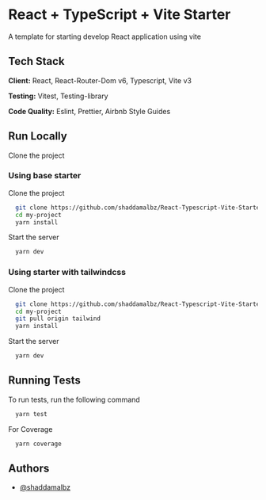 # React + TypeScript + Vite Starter

A template for starting develop React application using vite

## Tech Stack

**Client:** React, React-Router-Dom v6, Typescript, Vite v3

**Testing:** Vitest, Testing-library

**Code Quality:** Eslint, Prettier, Airbnb Style Guides

## Run Locally

Clone the project

### Using base starter

Clone the project

```bash
  git clone https://github.com/shaddamalbz/React-Typescript-Vite-Starter
  cd my-project
  yarn install
```

Start the server

```bash
  yarn dev
```

### Using starter with tailwindcss

Clone the project

```bash
  git clone https://github.com/shaddamalbz/React-Typescript-Vite-Starter
  cd my-project
  git pull origin tailwind
  yarn install
```

Start the server

```bash
  yarn dev
```

## Running Tests

To run tests, run the following command

```bash
  yarn test
```

For Coverage

```bash
  yarn coverage
```

## Authors

- [@shaddamalbz](https://github.com/shaddamalbz)
